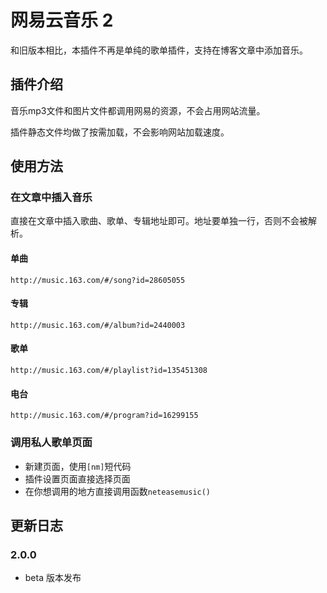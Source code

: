# 网易云音乐 2
和旧版本相比，本插件不再是单纯的歌单插件，支持在博客文章中添加音乐。

## 插件介绍

音乐mp3文件和图片文件都调用网易的资源，不会占用网站流量。

插件静态文件均做了按需加载，不会影响网站加载速度。

## 使用方法

### 在文章中插入音乐

直接在文章中插入歌曲、歌单、专辑地址即可。地址要单独一行，否则不会被解析。

#### 单曲

```
http://music.163.com/#/song?id=28605055
```

#### 专辑
```
http://music.163.com/#/album?id=2440003
```
#### 歌单
```
http://music.163.com/#/playlist?id=135451308
```
#### 电台
```
http://music.163.com/#/program?id=16299155
```

### 调用私人歌单页面

+ 新建页面，使用`[nm]`短代码
+ 插件设置页面直接选择页面
+ 在你想调用的地方直接调用函数`neteasemusic()`

## 更新日志

### 2.0.0

+ beta 版本发布